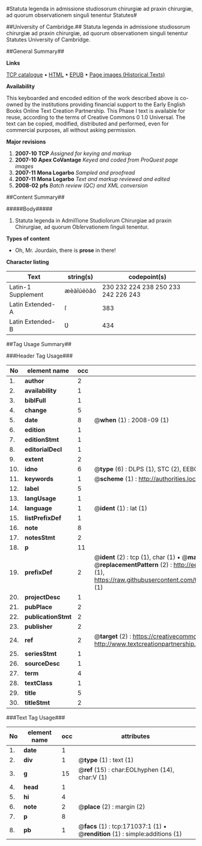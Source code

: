 #Statuta legenda in admissione studiosorum chirurgiæ ad praxin chirurgiæ, ad quorum observationem singuli tenentur Statutes#

##University of Cambridge.##
Statuta legenda in admissione studiosorum chirurgiæ ad praxin chirurgiæ, ad quorum observationem singuli tenentur
Statutes
University of Cambridge.

##General Summary##

**Links**

[TCP catalogue](http://www.ota.ox.ac.uk/tcp/)  • 
[HTML](http://tei.it.ox.ac.uk/tcp/Texts-HTML/free/A79/A79366.html)  • 
[EPUB](http://tei.it.ox.ac.uk/tcp/Texts-EPUB/free/A79/A79366.epub) • 
[Page images (Historical Texts)](https://data.historicaltexts.jisc.ac.uk/view?pubId=eebo-99900245e&pageId=eebo-99900245e-171037-1)

**Availability**

This keyboarded and encoded edition of the
	       work described above is co-owned by the institutions
	       providing financial support to the Early English Books
	       Online Text Creation Partnership. This Phase I text is
	       available for reuse, according to the terms of Creative
	       Commons 0 1.0 Universal. The text can be copied,
	       modified, distributed and performed, even for
	       commercial purposes, all without asking permission.

**Major revisions**

1. __2007-10__ __TCP__ *Assigned for keying and markup*
1. __2007-10__ __Apex CoVantage__ *Keyed and coded from ProQuest page images*
1. __2007-11__ __Mona Logarbo__ *Sampled and proofread*
1. __2007-11__ __Mona Logarbo__ *Text and markup reviewed and edited*
1. __2008-02__ __pfs__ *Batch review (QC) and XML conversion*

##Content Summary##

#####Body#####

1. Statuta legenda in Admiſſione Studioſorum Chirurgiae ad praxin Chirurgiae, ad quorum Obſervationem ſinguli tenentur.

**Types of content**

  * Oh, Mr. Jourdain, there is **prose** in there!

**Character listing**


|Text|string(s)|codepoint(s)|
|---|---|---|
|Latin-1 Supplement|æèàîúéòâó|230 232 224 238 250 233 242 226 243|
|Latin Extended-A|ſ|383|
|Latin Extended-B|Ʋ|434|

##Tag Usage Summary##

###Header Tag Usage###

|No|element name|occ|attributes|
|---|---|---|---|
|1.|__author__|2||
|2.|__availability__|1||
|3.|__biblFull__|1||
|4.|__change__|5||
|5.|__date__|8| @__when__ (1) : 2008-09 (1)|
|6.|__edition__|1||
|7.|__editionStmt__|1||
|8.|__editorialDecl__|1||
|9.|__extent__|2||
|10.|__idno__|6| @__type__ (6) : DLPS (1), STC (2), EEBO-CITATION (1), PROQUEST (1), VID (1)|
|11.|__keywords__|1| @__scheme__ (1) : http://authorities.loc.gov/ (1)|
|12.|__label__|5||
|13.|__langUsage__|1||
|14.|__language__|1| @__ident__ (1) : lat (1)|
|15.|__listPrefixDef__|1||
|16.|__note__|8||
|17.|__notesStmt__|2||
|18.|__p__|11||
|19.|__prefixDef__|2| @__ident__ (2) : tcp (1), char (1)  •  @__matchPattern__ (2) : ([0-9\-]+):([0-9IVX]+) (1), (.+) (1)  •  @__replacementPattern__ (2) : http://eebo.chadwyck.com/downloadtiff?vid=$1&page=$2 (1), https://raw.githubusercontent.com/textcreationpartnership/Texts/master/tcpchars.xml#$1 (1)|
|20.|__projectDesc__|1||
|21.|__pubPlace__|2||
|22.|__publicationStmt__|2||
|23.|__publisher__|2||
|24.|__ref__|2| @__target__ (2) : https://creativecommons.org/publicdomain/zero/1.0/ (1), http://www.textcreationpartnership.org/docs/. (1)|
|25.|__seriesStmt__|1||
|26.|__sourceDesc__|1||
|27.|__term__|4||
|28.|__textClass__|1||
|29.|__title__|5||
|30.|__titleStmt__|2||


###Text Tag Usage###

|No|element name|occ|attributes|
|---|---|---|---|
|1.|__date__|1||
|2.|__div__|1| @__type__ (1) : text (1)|
|3.|__g__|15| @__ref__ (15) : char:EOLhyphen (14), char:V (1)|
|4.|__head__|1||
|5.|__hi__|4||
|6.|__note__|2| @__place__ (2) : margin (2)|
|7.|__p__|8||
|8.|__pb__|1| @__facs__ (1) : tcp:171037:1 (1)  •  @__rendition__ (1) : simple:additions (1)|
